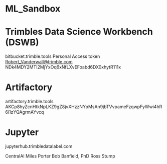 # ML_Sandbox



# Trimbles Data Science Workbench (DSWB)
bitbucket.trimble.tools
Personal Access token
Robert_Vanderwall@trimble.com
NDk4MDY2MTI2MjYxOq6xNfLXvEFoabd6DX0xhytR111x

# Artifactory
artifactory.trimble.tools
AKCp8hyZcnHtkNpLKZ9gZ8jvXHzzNYpMsAn9jbTVvpameFzqwpFyWwi4hR6i1zYQAgrmAYvcq

# Jupyter
jupyterhub.trimbledatalabel.com




CentralAI
Miles Porter
Bob Banfield, PhD
Ross Stump

